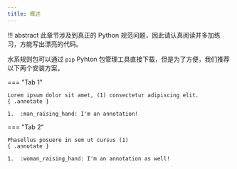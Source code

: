 ```yaml
---
title: 概述
---
```


!!! abstract
    此章节涉及到真正的 Python 规范问题，因此请认真阅读并多加练习，方能写出漂亮的代码。

    
水系规则包可以通过 `pip` Pyhton 包管理工具直接下载，但是为了方便，我们推荐以下两个安装方案。

=== "Tab 1"

    Lorem ipsum dolor sit amet, (1) consectetur adipiscing elit.
    { .annotate }

    1.  :man_raising_hand: I'm an annotation!

=== "Tab 2"

    Phasellus posuere in sem ut cursus (1)
    { .annotate }

    1.  :woman_raising_hand: I'm an annotation as well!
